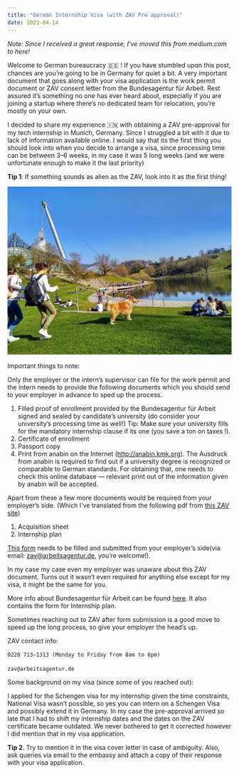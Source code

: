 ```yaml
---
title: "German Internship Visa (with ZAV Pre approval)"
date: 2023-04-14
---
```


*Note: Since I received a great response, I've moved this from medium.com to here!*

Welcome to German bureaucracy 🇩🇪 ! If you have stumbled upon this post, chances are you’re going to be in Germany for quiet a bit. A very important document that goes along with your visa application is the work permit document or ZAV consent letter from the Bundesagentur für Arbeit. Rest assured it’s something no one has ever heard about, especially if you are joining a startup where there’s no dedicated team for relocation, you’re mostly on your own.

I decided to share my experience 🇮🇳 with obtaining a ZAV pre-approval for my tech internship in Munich, Germany. Since I struggled a bit with it due to lack of information available online. I would say that its the first thing you should look into when you decide to arrange a visa, since processing time can be between 3–6 weeks, in my case it was 5 long weeks (and we were unfortunate enough to make it the last priority)

**Tip 1**: If something sounds as alien as the ZAV, look into it as the first thing!


![Olympia Park Munich](https://github.com/ichbinakanksha/India-to-Germany/blob/main/images/olympiapark.jpeg "A cool snap for some color (At Olympia Park, Munich)")

Important things to note:

Only the employer or the intern’s supervisor can file for the work permit and the intern needs to provide the following documents which you should send to your employer in advance to sped up the process.

1. Filled proof of enrollment provided by the Bundesagentur für Arbeit signed and sealed by candidate’s university (do consider your university’s processing time as well!) Tip: Make sure your university fills for the mandatory internship clause if its one (you save a ton on taxes !).
2. Certificate of enrollment
3. Passport copy
4. Print from anabin on the Internet (http://anabin.kmk.org). The Ausdruck from anabin is required to find out if a university degree is recognized or comparable to German standards. For obtaining that, one needs to check this online database — relevant print out of the information given by anabin will be accepted.

Apart from these a few more documents would be required from your employer’s side. (Which I've translated from the following pdf from [this ZAV site](https://con.arbeitsagentur.de/prod/apok/ct/dam/download/documents/dok_ba015615.pdf))

1. Acquisition sheet
2. Internship plan

[This form](https://www.arbeitsagentur.de/datei/Erfassung-Praktika_ba015613.pdf) needs to be filled and submitted from your employer’s side(via email: zav@arbeitsagentur.de, you’re welcome!).

In my case my case even my employer was unaware about this ZAV document. Turns out it wasn’t even required for anything else except for my visa, it might be the same for you.

More info about Bundesagentur für Arbeit can be found [here](https://www.arbeitsagentur.de/unternehmen/arbeitskraefte/studienfachbezogene-praktika). It also contains the form for Internship plan.

Sometimes reaching out to ZAV after form submission is a good move to speed up the long process, so give your employer the head’s up.

ZAV contact info:

```
0228 713–1313 (Monday to Friday from 8am to 6pm)

zav@arbeitsagentur.de
```

Some background on my visa (since some of you reached out):

I applied for the Schengen visa for my internship given the time constraints, National Visa wasn’t possible, so yes you can intern on a Schengen Visa and possibly extend it in Germany.
In my case the pre-approval arrived so late that I had to shift my internship dates and the dates on the ZAV certificate became outdated. We never bothered to get it corrected however I did mention that in my visa application.

**Tip 2**. Try to mention it in the visa cover letter in case of ambiguity. Also, ask queries via email to the embassy and attach a copy of their response with your visa application.

